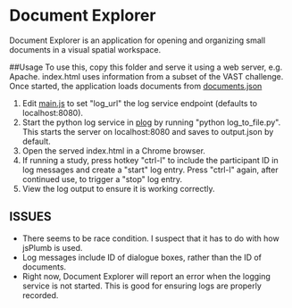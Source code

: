 # Document Explorer
Document Explorer is an application for opening and organizing small documents in a visual spatial workspace.


##Usage
To use this, copy this folder and serve it using a web server, e.g. Apache. index.html uses information from a subset of the VAST challenge. Once started, the application loads documents from [documents.json](../../../../vislda/blob/master/tool/documents.json)

1. Edit [main.js](../../../../vislda/blob/master/tool/main.js) to set "log_url" the log service endpoint (defaults to localhost:8080).
2. Start the python log service in [plog](../../../../vislda/blob/master/tool/plog/) by running "python log_to_file.py". This starts the server on localhost:8080 and saves to output.json by default.
3. Open the served index.html in a Chrome browser.
4. If running a study, press hotkey "ctrl-l" to include the participant ID in log messages and create a "start" log entry. Press "ctrl-l" again, after continued use, to trigger a "stop" log entry.
5. View the log output to ensure it is working correctly.


## ISSUES
* There seems to be race condition. I suspect that it has to do with how jsPlumb is used.
* Log messages include ID of dialogue boxes, rather than the ID of documents.
* Right now, Document Explorer will report an error when the logging service is not started. This is good for ensuring logs are properly recorded. 
